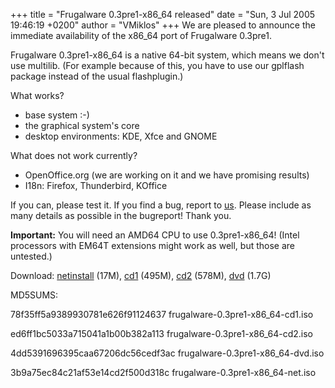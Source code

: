 +++
title = "Frugalware 0.3pre1-x86_64 released"
date = "Sun, 3 Jul 2005 19:46:19 +0200"
author = "VMiklos"
+++
We are pleased to announce the immediate availability of the x86\_64 port of Frugalware 0.3pre1.  

 Frugalware 0.3pre1-x86\_64 is a native 64-bit system, which means we don't use multilib. (For example because of this, you have to use our gplflash package instead of the usual flashplugin.)  

 What works?  

* base system :-)
* the graphical system's core
* desktop environments: KDE, Xfce and GNOME

  

 What does not work currently?  

* OpenOffice.org (we are working on it and we have promising results)
* I18n: Firefox, Thunderbird, KOffice

  

 If you can, please test it. If you find a bug, report to [us](mailto:frugalware-users@frugalware.org). Please include as many details as possible in the bugreport! Thank you.  

**Important:** You will need an AMD64 CPU to use 0.3pre1-x86\_64! (Intel processors with EM64T extensions might work as well, but those are untested.)  

 Download: [netinstall](download.php?url=frugalware-current-iso/frugalware-0.3pre1-x86_64-net.iso) (17M), [cd1](download.php?url=frugalware-current-iso/frugalware-0.3pre1-x86_64-cd1.iso) (495M), [cd2](download.php?url=frugalware-current-iso/frugalware-0.3pre1-x86_64-cd2.iso) (578M), [dvd](download.php?url=frugalware-current-iso/frugalware-0.3pre1-x86_64-dvd.iso) (1.7G)  

 MD5SUMS:  

78f35ff5a9389930781e626f91124637 frugalware-0.3pre1-x86\_64-cd1.iso  

 ed6ff1bc5033a715041a1b00b382a113 frugalware-0.3pre1-x86\_64-cd2.iso  

 4dd5391696395caa67206dc56cedf3ac frugalware-0.3pre1-x86\_64-dvd.iso  

 3b9a75ec84c21af53e14cd2f500d318c frugalware-0.3pre1-x86\_64-net.iso  

  
